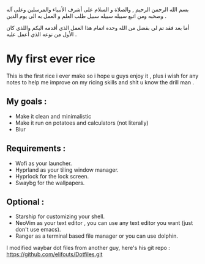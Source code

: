 
بسم الله الرحمن الرحيم , والصلاة و السلام على أشرف الأنبياء والمرسلين وعلى آله وصحبه ومن اتبع سبيله سبيله سبيل طلب العلم و العمل به الى يوم الدين .

أما بعد فقد تم لي بفضل من الله وحده اتمام هذا العمل الذي أقدمه اليكم واللذي كان الأول من نوعه الذي أعمل عليه .


# My first ever rice

This is the first rice i ever make so i hope u guys enjoy it , plus i wish for any notes to help me improve on my ricing skills and shit u know the drill man .

## My goals :

* Make it clean and minimalistic
* Make it run on potatoes and calculators (not literally)
* Blur


## Requirements :
* Wofi as your launcher.
* Hyprland as your tiling window manager.
* Hyprlock for the lock screen.
* Swaybg for the wallpapers.

## Optional :
* Starship for customizing your shell.
* NeoVim as your text editor , you can use any text editor you want (just don't use emacs).
* Ranger as a terminal based file manager or you can use dolphin.



I modified waybar dot files from another guy, here's his git repo : https://github.com/elifouts/Dotfiles.git

